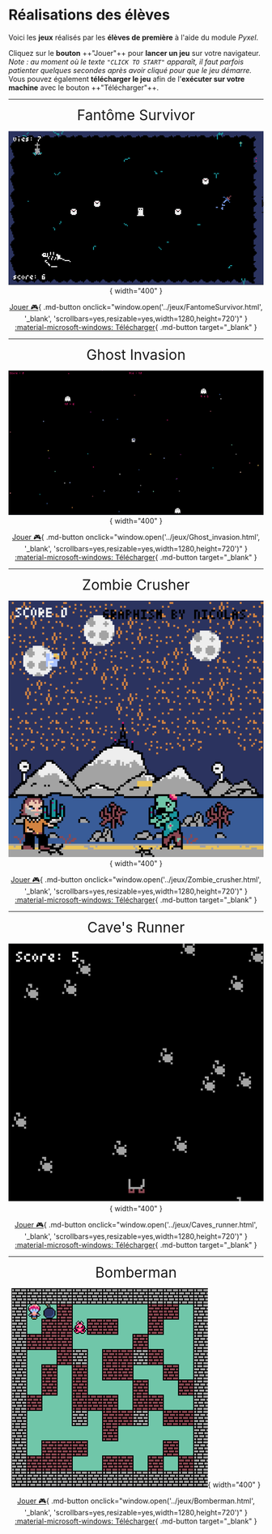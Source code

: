 # Réalisations des élèves

Voici les **jeux** réalisés par les **élèves de première** à l'aide du module *Pyxel*.

Cliquez sur le **bouton** ++"Jouer"++ pour **lancer un jeu** sur votre navigateur.  
*Note : au moment où le texte `"CLICK TO START"` apparaît, il faut parfois patienter quelques secondes après avoir cliqué pour que le jeu démarre.*  
Vous pouvez également **télécharger le jeu** afin de l'**exécuter sur votre machine** avec le bouton ++"Télécharger"++.

---

<center>
<span class="multitypepixel" style="font-size:2em">Fantôme Survivor</span>

![Shooter](images/jeux1ere/Fantome_survivor.png){ width="400" }

[Jouer :video_game:](#){ .md-button onclick="window.open('../jeux/FantomeSurvivor.html', '_blank', 'scrollbars=yes,resizable=yes,width=1280,height=720')" }
[:material-microsoft-windows: Télécharger](jeux/FantomeSurvivor.exe){ .md-button target="_blank" }
</center>

---

<center>
<span class="multitypepixel" style="font-size:2em">Ghost Invasion</span>

![Shooter](images/jeux1ere/Ghost_invasion.png){ width="400" }

[Jouer :video_game:](#){ .md-button onclick="window.open('../jeux/Ghost_invasion.html', '_blank', 'scrollbars=yes,resizable=yes,width=1280,height=720')" }
[:material-microsoft-windows: Télécharger](jeux/Ghost_invasion.exe){ .md-button target="_blank" }
</center>

---

<center>
<span class="multitypepixel" style="font-size:2em">Zombie Crusher</span>

![Shooter](images/jeux1ere/Zombie_crusher.png){ width="400" }

[Jouer :video_game:](#){ .md-button onclick="window.open('../jeux/Zombie_crusher.html', '_blank', 'scrollbars=yes,resizable=yes,width=1280,height=720')" }
[:material-microsoft-windows: Télécharger](jeux/Zombie_crusher.exe){ .md-button target="_blank" }
</center>

---

<center>
<span class="multitypepixel" style="font-size:2em">Cave's Runner</span>

![Shooter](images/jeux1ere/Caves_runner.png){ width="400" }

[Jouer :video_game:](#){ .md-button onclick="window.open('../jeux/Caves_runner.html', '_blank', 'scrollbars=yes,resizable=yes,width=1280,height=720')" }
[:material-microsoft-windows: Télécharger](jeux/Caves_runner.exe){ .md-button target="_blank" }
</center>

---

<center>
<span class="multitypepixel" style="font-size:2em">Bomberman</span>

![Shooter](images/jeux1ere/Bomberman.png){ width="400" }

[Jouer :video_game:](#){ .md-button onclick="window.open('../jeux/Bomberman.html', '_blank', 'scrollbars=yes,resizable=yes,width=1280,height=720')" }
[:material-microsoft-windows: Télécharger](jeux/Bomberman.exe){ .md-button target="_blank" }
</center>